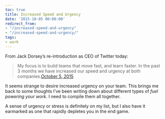 ```yaml
---
toc: true
title: Increased Speed and Urgency
date: '2015-10-05 00:00:00'
redirect_from:
- "/increased-speed-and-urgency"
- "/increased-speed-and-urgency/"
tags:
- work
---
```


From Jack Dorsey’s re-introduction as CEO of Twitter today:

> My focus is to build teams that move fast, and learn faster. In the past 3 months we have increased our speed and urgency at both companies.[October 5, 2015](https://twitter.com/jack/status/651003529444765696)

It seems strange to desire increased urgency on your team. This brings me back to some thoughts I’ve been writing down about different types of _fuel powering your work_. I need to compile them all together.

A sense of urgency or stress is definitely on my list, but I also have it earmarked as one that rapidly depletes you in the end game.

